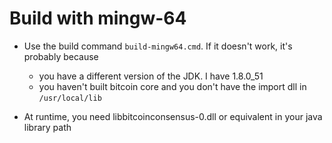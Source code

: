 # Build with mingw-64

- Use the build command `build-mingw64.cmd`. If it doesn't work, it's probably because
  - you have a different version of the JDK. I have 1.8.0_51
  - you haven't built bitcoin core and you don't have the import dll in `/usr/local/lib`
  
- At runtime, you need libbitcoinconsensus-0.dll or equivalent in your java library path
